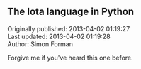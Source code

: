 ## The Iota language in Python  
Originally published: 2013-04-02 01:19:27  
Last updated: 2013-04-02 01:19:28  
Author: Simon Forman  
  
Forgive me if you've heard this one before. 